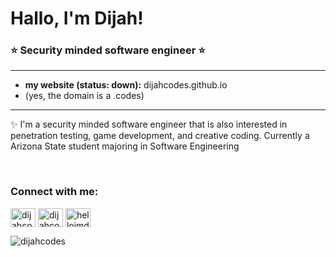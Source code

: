 <h1 align="left">Hallo, I'm Dijah!</h1>
<h3 align="left">⭐ Security minded software engineer ⭐</h3>

---

  - **my website (status: down):** dijahcodes.github.io
  -  (yes, the domain is a .codes)
---

 ✨ I'm a security minded software engineer that is also interested in penetration testing, game development, and creative coding.
    Currently a Arizona State student majoring in Software Engineering

  <br>

<h3 align="left">Connect with me:</h3>
<p align="left">

<a href="https://dev.to/dijahcodes" target="blank"><img align="center" src="https://raw.githubusercontent.com/rahuldkjain/github-profile-readme-generator/master/src/images/icons/Social/devto.svg" alt="dijahcodes" height="30" width="40" /></a>
<a href="https://twitter.com/helloimdijah" target="blank"><img align="center" src="https://raw.githubusercontent.com/rahuldkjain/github-profile-readme-generator/master/src/images/icons/Social/twitter.svg" alt="dijahcodes" height="30" width="40" /></a>
<a href="https://linkedin.com/in/helloimdijah" target="blank"><img align="center" src="https://raw.githubusercontent.com/rahuldkjain/github-profile-readme-generator/master/src/images/icons/Social/linked-in-alt.svg" alt="helloimdijah" height="30" width="40" /></a>

</p>


<p><img align="center" src="https://github-readme-stats.vercel.app/api/top-langs?username=dijahcodes&show_icons=true&locale=en&layout=compact" alt="dijahcodes" /></p>
